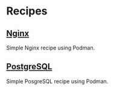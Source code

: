 # Recipes

## [Nginx](nginx)

Simple Nginx recipe using Podman.

## [PostgreSQL](postgresql)

Simple PosgreSQL recipe using Podman.


